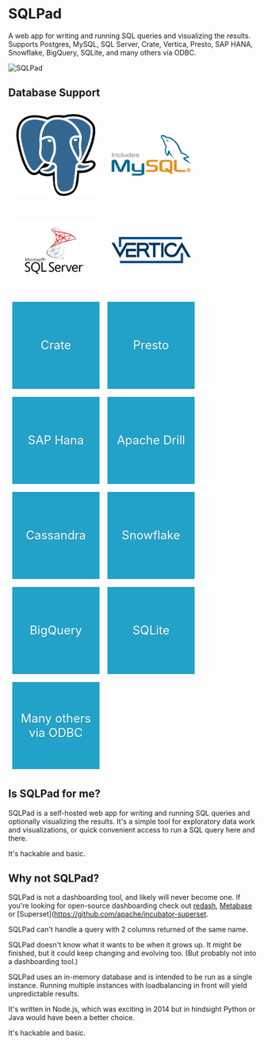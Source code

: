 # SQLPad

A web app for writing and running SQL queries and visualizing the results. Supports Postgres, MySQL, SQL Server, Crate, Vertica, Presto, SAP HANA, Snowflake, BigQuery, SQLite, and many others via ODBC.

![SQLPad](images/screenshots/v3-beta.png)

## Database Support

<style>
  .db-images {
    display: flex;
    flex-wrap: wrap;
  }
  .db-container {
    margin: 8px;
    width: 160px;
    font-size: 18pt;
    color: #23a2c9;
    height: 160px;
    text-align: center;
    display: flex;
    justify-content: center;
    align-items: center;
    text-shadow: 1px 1px #00000030;
    padding: 8px;
  }
  .db-container-text {
    background-color:  #23a2c9;
    color: white;
  }
</style>
<div class="db-images">
  <div class="db-container">
    <img src="images/logo-postgresql.png" data-origin="images/logo-postgresql.png" alt="Postgres" >
  </div>
  <div class="db-container">
    <img src="images/logo-mysql.png" data-origin="images/logo-mysql.png" alt="MySQL">
  </div>
  <div class="db-container">
    <img src="images/logo-sql-server.png" data-origin="images/logo-sql-server.png" alt="SQL Server">
  </div>
  <div class="db-container">
    <img src="images/logo-vertica.jpg" data-origin="images/logo-vertica.png" alt="Vertica" >
  </div>
  <div class="db-container db-container-text">Crate</div>
  <div class="db-container db-container-text">Presto</div>
  <div class="db-container db-container-text">SAP Hana</div>
  <div class="db-container db-container-text">Apache Drill</div>
  <div class="db-container db-container-text">Cassandra</div>
  <div class="db-container db-container-text">Snowflake</div>
  <div class="db-container db-container-text">BigQuery</div>
  <div class="db-container db-container-text">SQLite</div>
  <div class="db-container db-container-text">Many others via ODBC</div>
</div>

## Is SQLPad for me?

SQLPad is a self-hosted web app for writing and running SQL queries
and optionally visualizing the results. It's a simple tool for
exploratory data work and visualizations, or quick convenient access to run a SQL query here and there.

It's hackable and basic.

## Why not SQLPad?

SQLPad is not a dashboarding tool, and likely will never become one. If you're looking for open-source dashboarding check out [redash](https://redash.io/), [Metabase](https://www.metabase.com/) or [Superset](https://github.com/apache/incubator-superset.

SQLPad can't handle a query with 2 columns returned of the same name.

SQLPad doesn't know what it wants to be when it grows up. It might be finished, but it could keep changing and evolving too. (But probably not into a dashboarding tool.)

SQLPad uses an in-memory database and is intended to be run as a single instance. Running multiple instances with loadbalancing in front will yield unpredictable results.

It's written in Node.js, which was exciting in 2014 but in hindsight Python or Java would have been a better choice.

It's hackable and basic.
